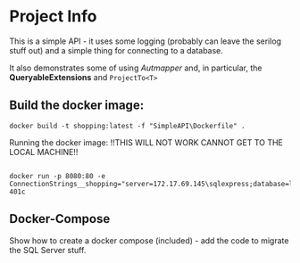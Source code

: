 # Project Info

This is a simple API - it uses some logging (probably can leave the serilog stuff out) and a simple thing for connecting to a database.

It also demonstrates some of using *Autmapper* and, in particular, the **QueryableExtensions** and `ProjectTo<T>`



## Build the docker image:

```
docker build -t shopping:latest -f "SimpleAPI\Dockerfile" .
```

Running the docker image: !!THIS WILL NOT WORK CANNOT GET TO THE LOCAL MACHINE!!

```

docker run -p 8080:80 -e ConnectionStrings__shopping="server=172.17.69.145\sqlexpress;database=library;user=boss;password=Tokyo_Joe_138!!" 401c

```

## Docker-Compose

Show how to create a docker compose (included) - add the code to migrate the SQL Server stuff.
